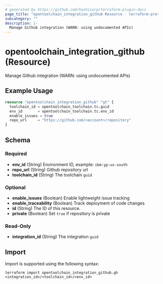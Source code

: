 ```yaml
---
# generated by https://github.com/hashicorp/terraform-plugin-docs
page_title: "opentoolchain_integration_github Resource - terraform-provider-opentoolchain"
subcategory: ""
description: |-
  Manage Github integration (WARN: using undocumented APIs)
---
```


# opentoolchain_integration_github (Resource)

Manage Github integration (WARN: using undocumented APIs)

## Example Usage

```terraform
resource "opentoolchain_integration_github" "gt" {
  toolchain_id = opentoolchain_toolchain.tc.guid
  env_id       = opentoolchain_toolchain.tc.env_id
  enable_issues = true
  repo_url     = "https://github.com/<account>/repository"
}
```

<!-- schema generated by tfplugindocs -->
## Schema

### Required

- **env_id** (String) Environment ID, example: `ibm:yp:us-south`
- **repo_url** (String) Github repository url
- **toolchain_id** (String) The toolchain `guid`

### Optional

- **enable_issues** (Boolean) Enable lightweight issue tracking
- **enable_traceability** (Boolean) Track deployment of code changes
- **id** (String) The ID of this resource.
- **private** (Boolean) Set `true` if repository is private

### Read-Only

- **integration_id** (String) The integration `guid`

## Import

Import is supported using the following syntax:

```shell
terraform import opentoolchain_integration_github.gh <integration_id>/<toolchain_id>/<env_id>
```
